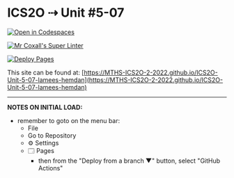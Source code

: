# ICS2O ⇢ Unit #5-07

[![Open in Codespaces](https://classroom.github.com/assets/launch-codespace-7f7980b617ed060a017424585567c406b6ee15c891e84e1186181d67ecf80aa0.svg)](https://classroom.github.com/open-in-codespaces?assignment_repo_id=11131972)

[![Mr Coxall's Super Linter](https://github.com/MTHS-ICS2O-2-2022/ICS2O-Unit-5-07-lamees-hemdan/workflows/Mr%20Coxall's%20Super%20Linter/badge.svg)](https://github.com/MTHS-ICS2O-2-2022/ICS2O-Unit-5-07-lamees-hemdan/actions)

[![Deploy Pages](https://github.com/MTHS-ICS2O-2-2022/ICS2O-Unit-5-07-lamees-hemdan/workflows/Deploy%20Pages/badge.svg)](https://github.com/MTHS-ICS2O-2-2022/ICS2O-Unit-5-07-lamees-hemdan/actions)

This site can be found at: [https://MTHS-ICS2O-2-2022.github.io/ICS2O-Unit-5-07-lamees-hemdan](https://MTHS-ICS2O-2-2022.github.io/ICS2O-Unit-5-07-lamees-hemdan)

---

**NOTES ON INITIAL LOAD:**
- remember to goto on the menu bar:
  - File
  - Go to Repository
  - ⚙ Settings
  - 🗔 Pages
    - then from the "Deploy from a branch ▼" button, select "GitHub Actions"
